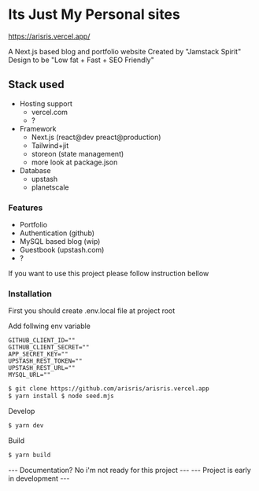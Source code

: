 # Its Just My Personal sites

https://arisris.vercel.app/

A Next.js based blog and portfolio website
Created by "Jamstack Spirit"
Design to be "Low fat + Fast + SEO Friendly"

## Stack used

- Hosting support
  - vercel.com
  - ?
- Framework
  - Next.js (react@dev preact@production)
  - Tailwind+jit
  - storeon (state management)
  - more look at package.json
- Database
  - upstash
  - planetscale

### Features

- Portfolio
- Authentication (github)
- MySQL based blog (wip)
- Guestbook (upstash.com)
- ?

If you want to use this project please follow instruction bellow

### Installation

First you should create .env.local file at project root

Add follwing env variable

```env
GITHUB_CLIENT_ID=""
GITHUB_CLIENT_SECRET=""
APP_SECRET_KEY=""
UPSTASH_REST_TOKEN=""
UPSTASH_REST_URL=""
MYSQL_URL=""
```

```sh
$ git clone https://github.com/arisris/arisris.vercel.app
$ yarn install $ node seed.mjs
```

Develop

```sh
$ yarn dev
```

Build

```sh
$ yarn build
```

--- Documentation? No i'm not ready for this project ---
--- Project is early in development ---

